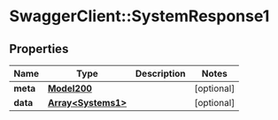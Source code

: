 # SwaggerClient::SystemResponse1

## Properties
Name | Type | Description | Notes
------------ | ------------- | ------------- | -------------
**meta** | [**Model200**](Model200.md) |  | [optional] 
**data** | [**Array&lt;Systems1&gt;**](Systems1.md) |  | [optional] 

